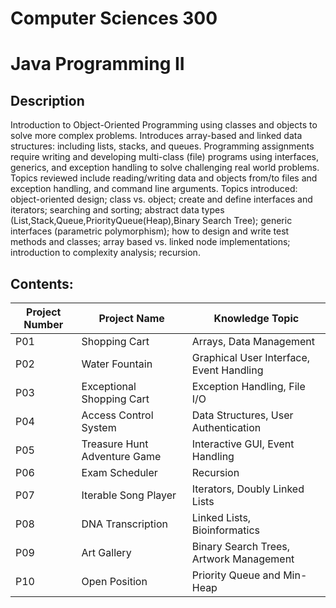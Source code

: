 # Computer Sciences 300
# Java Programming II

## Description

Introduction to Object-Oriented Programming using classes and objects to solve more complex problems. Introduces array-based and linked data structures: including lists, stacks, and queues. Programming assignments require writing and developing multi-class (file) programs using interfaces, generics, and exception handling to solve challenging real world problems. Topics reviewed include reading/writing data and objects from/to files and exception handling, and command line arguments. Topics introduced: object-oriented design; class vs. object; create and define interfaces and iterators; searching and sorting; abstract data types (List,Stack,Queue,PriorityQueue(Heap),Binary Search Tree); generic interfaces (parametric polymorphism); how to design and write test methods and classes; array based vs. linked node implementations; introduction to complexity analysis; recursion.

## Contents:

| Project Number | Project Name      |  Knowledge Topic            |
|----------------|-------------------|-----------------------------------------|
| P01            | Shopping Cart     | Arrays, Data Management                 |
| P02            | Water Fountain    | Graphical User Interface, Event Handling|
| P03            | Exceptional Shopping Cart | Exception Handling, File I/O        |
| P04            | Access Control System | Data Structures, User Authentication  |
| P05            | Treasure Hunt Adventure Game | Interactive GUI, Event Handling  |
| P06           | Exam Scheduler | Recursion |
| P07            | Iterable Song Player | Iterators, Doubly Linked Lists         |
| P08            | DNA Transcription | Linked Lists, Bioinformatics            |
| P09            | Art Gallery       | Binary Search Trees, Artwork Management |
| P10            | Open Position     | Priority Queue and Min-Heap|
